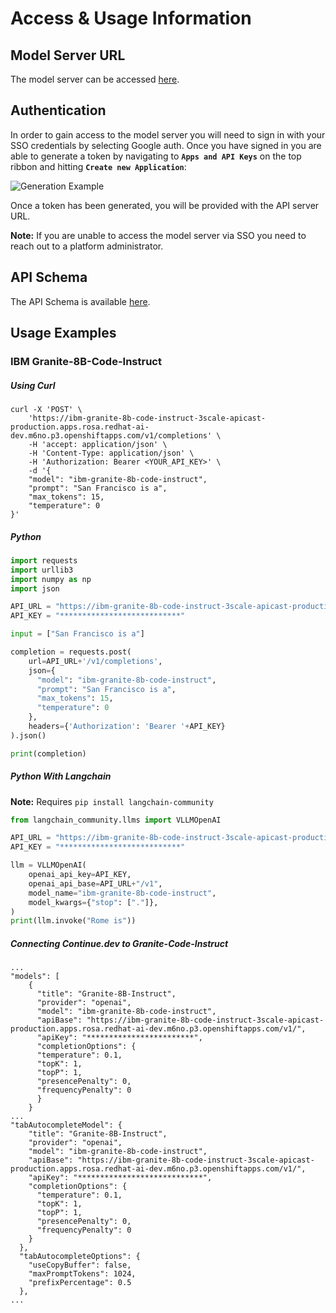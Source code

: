# **Access & Usage Information**

##  **Model Server URL**

The model server can be accessed [here](https://model-service.apps.rosa.redhat-ai-dev.m6no.p3.openshiftapps.com/).

## **Authentication**

In order to gain access to the model server you will need to sign in with your SSO credentials by selecting Google auth. Once you have signed in you are able to generate a token by navigating to **`Apps and API Keys`** on the top ribbon and hitting **`Create new Application`**:

![Generation Example](./images/generation-example.png)

Once a token has been generated, you will be provided with the API server URL.

**Note:** If you are unable to access the model server via SSO you need to reach out to a platform administrator.

## **API Schema**
<!--
The name of the api, model-service-api, is grabbed from the name field in the catalog-info.yaml metadata for the api.
We can use absolute paths to navigate the TechDocs to reference other resources/components/apis
-->

The API Schema is available [here](/catalog/default/api/model-service-api/definition).

## **Usage Examples**
<!--
Sourced from: https://github.com/rh-aiservices-bu/models-aas/blob/main/deployment/3scale/portal/Examples.html.liquid
-->

### **IBM Granite-8B-Code-Instruct**

##### **Using Curl**

```
curl -X 'POST' \
    'https://ibm-granite-8b-code-instruct-3scale-apicast-production.apps.rosa.redhat-ai-dev.m6no.p3.openshiftapps.com/v1/completions' \
    -H 'accept: application/json' \
    -H 'Content-Type: application/json' \
    -H 'Authorization: Bearer <YOUR_API_KEY>' \
    -d '{
    "model": "ibm-granite-8b-code-instruct",
    "prompt": "San Francisco is a",
    "max_tokens": 15,
    "temperature": 0
}'
```

##### **Python**

```python
import requests
import urllib3
import numpy as np
import json

API_URL = "https://ibm-granite-8b-code-instruct-3scale-apicast-production.apps.rosa.redhat-ai-dev.m6no.p3.openshiftapps.com"
API_KEY = "***************************"

input = ["San Francisco is a"]

completion = requests.post(
    url=API_URL+'/v1/completions',
    json={
      "model": "ibm-granite-8b-code-instruct",
      "prompt": "San Francisco is a",
      "max_tokens": 15,
      "temperature": 0
    },
    headers={'Authorization': 'Bearer '+API_KEY}
).json()

print(completion)
```

##### **Python With Langchain**

**Note:** Requires `pip install langchain-community`

```python
from langchain_community.llms import VLLMOpenAI

API_URL = "https://ibm-granite-8b-code-instruct-3scale-apicast-production.apps.rosa.redhat-ai-dev.m6no.p3.openshiftapps.com"
API_KEY = "***************************"

llm = VLLMOpenAI(
    openai_api_key=API_KEY,
    openai_api_base=API_URL+"/v1",
    model_name="ibm-granite-8b-code-instruct",
    model_kwargs={"stop": ["."]},
)
print(llm.invoke("Rome is"))
```


##### **Connecting Continue.dev to Granite-Code-Instruct**

```
...
"models": [
    {
      "title": "Granite-8B-Instruct",
      "provider": "openai",
      "model": "ibm-granite-8b-code-instruct",
      "apiBase": "https://ibm-granite-8b-code-instruct-3scale-apicast-production.apps.rosa.redhat-ai-dev.m6no.p3.openshiftapps.com/v1/",
      "apiKey": "************************",
      "completionOptions": {
      "temperature": 0.1,
      "topK": 1,
      "topP": 1,
      "presencePenalty": 0,
      "frequencyPenalty": 0
      }
    }
...
"tabAutocompleteModel": {
    "title": "Granite-8B-Instruct",
    "provider": "openai",
    "model": "ibm-granite-8b-code-instruct",
    "apiBase": "https://ibm-granite-8b-code-instruct-3scale-apicast-production.apps.rosa.redhat-ai-dev.m6no.p3.openshiftapps.com/v1/",
    "apiKey": "****************************",
    "completionOptions": {
      "temperature": 0.1,
      "topK": 1,
      "topP": 1,
      "presencePenalty": 0,
      "frequencyPenalty": 0
    }
  },
  "tabAutocompleteOptions": {
    "useCopyBuffer": false,
    "maxPromptTokens": 1024,
    "prefixPercentage": 0.5
  },
...
```
